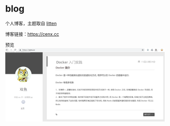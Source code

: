# blog
个人博客，主题取自 [litten](http://litten.me)

博客链接：https://cenx.cc

预览
![博客主页](static/assets/博客主页.jpg)
